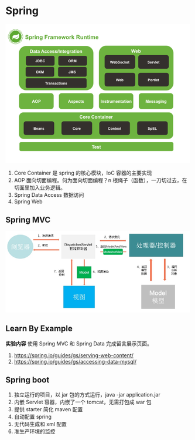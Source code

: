 # Spring
![enter image description here](https://github.com/hellojinjie/ClassJavaWeb2018_0/blob/master/spring1.png?raw=true)
1. Core Container 是 spring 的核心模块，IoC 容器的主要实现
2. AOP 面向切面编程。何为面向切面编程？n 根绳子（函数），一刀切过去，在切面里加入业务逻辑。
3. Spring Data Access 数据访问
4. Spring Web

## Spring MVC
![enter image description here](https://github.com/hellojinjie/ClassJavaWeb2018_0/blob/master/springmvc.jpg?raw=true)


## Learn By Example
**实验内容**
使用 Spring MVC 和 Spring Data 完成留言展示页面。
1. https://spring.io/guides/gs/serving-web-content/
2. https://spring.io/guides/gs/accessing-data-mysql/

## Spring boot
1. 独立运行的项目，以 jar 包的方式运行，java -jar application.jar
2. 内嵌 Servlet 容器，内嵌了一个 tomcat，无需打包成 war 包
3. 提供 starter 简化 maven 配置
4. 自动配置 spring
5. 无代码生成和 xml 配置
6. 准生产环境的监控
<!--stackedit_data:
eyJoaXN0b3J5IjpbLTE0OTk0NTE3MCwtMTI4NTc3MzU0M119
-->